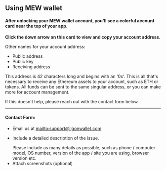 ## Using MEW wallet

#### After unlocking your MEW wallet account, you'll see a colorful account card near the top of your app.

**Click the down arrow on this card to view and copy your account address.**

Other names for your account address:

* Public address
* Public key
* Receiving address

This address is 42 characters long and begins with an '0x'. This is all that's necessary to receive any Ethereum assets to your account, such as ETH or tokens. All funds can be sent to the same singular address, or you can make more for account management.

If this doesn't help, please reach out with the contact form below.

***

#### Contact Form:

* Email us at <mailto:support@ilgonwallet.com>
* <p>Include a detailed description of the issue.</p>
  <note>Please include as many details as possible, such as phone / computer model, OS number, version of the app / site you are using, browser version etc.</note>
* Attach screenshots (optional)
